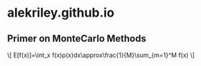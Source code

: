 # alekriley.github.io

## Primer on MonteCarlo Methods
\\[ E[f(x)]=\int_x f(x)p(x)dx\approx\frac{1}{M}\sum_{m=1}^M f(x) \\]

